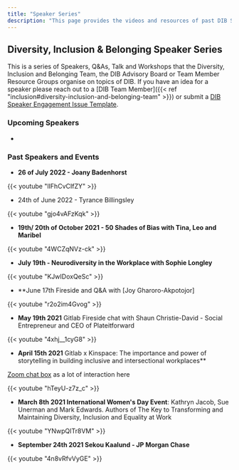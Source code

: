 ```yaml
---
title: "Speaker Series"
description: "This page provides the videos and resources of past DIB Speaker Series events and an active list of upcoming DIB Speaker Series talks"
---
```


## Diversity, Inclusion & Belonging Speaker Series

This is a series of Speakers, Q&As, Talk and Workshops that the Diversity, Inclusion and Belonging Team, the DIB Advisory Board or Team Member Resource Groups organise on topics of DIB. If you have an idea for a speaker please reach out to a [DIB Team Member]({{< ref "inclusion#diversity-inclusion-and-belonging-team" >}}) or submit a [DIB Speaker Engagement Issue Template](https://gitlab.com/gitlab-com/people-group/dib-diversity-inclusion-and-belonging/diversity-and-inclusion/-/issues/new#).

### Upcoming Speakers

-

### Past Speakers and Events

- **26 of July 2022 - Joany Badenhorst**

{{< youtube "lIFhCvCIfZY" >}}

- 24th of June 2022 - Tyrance Billingsley

{{< youtube "gjo4vAFzKqk" >}}


- **19th/ 20th of October 2021 - 50 Shades of Bias with Tina, Leo and Maribel**

{{< youtube "4WCZqNVz-ck" >}}

- **July 19th - Neurodiversity in the Workplace with Sophie Longley**

{{< youtube "KJwIDoxQeSc" >}}


- **June 17th Fireside and Q&A with [Joy Gharoro-Akpotojor]

{{< youtube "r2o2im4Gvog" >}}

- **May 19th 2021** Gitlab Fireside chat with Shaun Christie-David - Social Entrepreneur and CEO of Plateitforward

{{< youtube "4xhj__1cyG8" >}}

- **April 15th 2021** Gitlab x Kinspace: The importance and power of storytelling in building inclusive and intersectional workplaces**

[Zoom chat box](https://docs.google.com/document/d/1HPDZn1xx2ilTiyU3vdk0bAQQHYud9FTToeRNefPA_MQ/edit) as a lot of interaction here

{{< youtube "hTeyU-z7z_c" >}}


- **March 8th 2021 International Women's Day Event**: Kathryn Jacob, Sue Unerman and Mark Edwards. Authors of The Key to Transforming and Maintaining Diversity, Inclusion and Equality at Work

{{< youtube "YNwpQITr8VM" >}}

- **September 24th 2021 Sekou Kaalund - JP Morgan Chase**

{{< youtube "4n8vRfvVyGE" >}}
